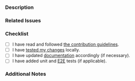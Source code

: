 ### Description

<!-- Describe the changes you've made. Include any relevant context or information. -->

### Related Issues

<!-- If your pull request is related to any GitHub issue(s), mention them here. -->

### Checklist

<!-- Mark the items that apply to this pull request -->

- [ ] I have read and followed [the contribution guidelines](https://retejs.org/docs/contribution#contribution).
- [ ] I have [tested my changes](https://github.com/retejs/rete-qa) locally.
- [ ] I have updated [documentation](https://github.com/retejs/retejs.org) accordingly (if necessary).
- [ ] I have added unit and [E2E](https://github.com/retejs/rete-qa) tests (if applicable).

### Additional Notes

<!-- Any additional information or notes for the reviewers. -->
